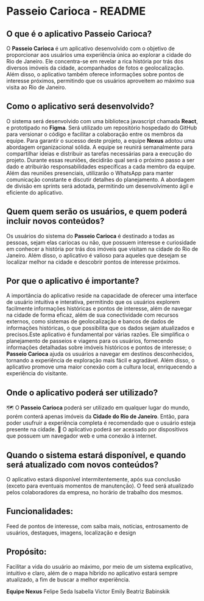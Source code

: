 # Passeio Carioca - README

## O que é o aplicativo Passeio Carioca?

O **Passeio Carioca** é um aplicativo desenvolvido com o objetivo de proporcionar aos usuários uma experiência única ao explorar a cidade do Rio de Janeiro. Ele concentra-se em revelar a rica história por trás dos diversos imóveis da cidade, acompanhados de fotos e geolocalização. Além disso, o aplicativo também oferece informações sobre pontos de interesse próximos, permitindo que os usuários aproveitem ao máximo sua visita ao Rio de Janeiro.

## **Como** o aplicativo será desenvolvido?

O sistema será desenvolvido com uma biblioteca javascript chamada **React**, e prototipado no **Figma**. Será utilizado um repositório hospedado do GitHub para versionar o código e facilitar a colaboração entre os membros da equipe. Para garantir o sucesso deste projeto, a equipe **Nexus** adotou uma abordagem organizacional sólida. A equipe se reunirá semanalmente para compartilhar ideias e distribuir as tarefas necessárias para a execução do projeto. Durante essas reuniões, decidirão qual será o próximo passo a ser dado e atribuirão responsabilidades específicas a cada membro da equipe. Além das reuniões presenciais, utilizarão o WhatsApp para manter comunicação constante e discutir detalhes do planejamento. A abordagem de divisão em sprints será adotada, permitindo um desenvolvimento ágil e eficiente do aplicativo.

## **Quem** quem serão os usuários, e quem poderá incluir novos conteúdos?

Os usuários do sistema do **Passeio Carioca** é destinado a todas as pessoas, sejam elas cariocas ou não, que possuem interesse e curiosidade em conhecer a história por trás dos imóveis que visitam na cidade do Rio de Janeiro. Além disso, o aplicativo é valioso para aqueles que desejam se localizar melhor na cidade e descobrir pontos de interesse próximos.

## **Por que** o aplicativo é importante?

A importância do aplicativo reside na capacidade de oferecer uma interface de usuário intuitiva e interativa, permitindo que os usuários explorem facilmente informações históricas e pontos de interesse, além de navegar na cidade de forma eficaz, além de sua conectividade com recursos externos, como sistemas de geolocalização e bancos de dados de informações históricas, o que possibilita que os dados sejam atualizados e precisos.Este aplicativo é fundamental por várias razões. Ele simplifica o planejamento de passeios e viagens para os usuários, fornecendo informações detalhadas sobre imóveis históricos e pontos de interesse; o **Passeio Carioca** ajuda os usuários a navegar em destinos desconhecidos, tornando a experiência de exploração mais fácil e agradável. Além disso, o aplicativo promove uma maior conexão com a cultura local, enriquecendo a experiência do visitante.

## **Onde** o aplicativo poderá ser utilizado?

🗺️ O **Passeio Carioca** poderá ser utilizado em qualquer lugar do mundo, porém conterá apenas imóveis da **Cidade do Rio de Janeiro**. Então, para poder usufruir a experiência completa é recomendado que o usuário esteja presente na cidade.
📱 O aplicativo poderá ser acessado por dispositivos que possuem um navegador web e uma conexão à internet.

## **Quando** o sistema estará disponível, e quando será atualizado com novos conteúdos? 

O aplicativo estará disponível intermitentemente, após sua conclusão (exceto para eventuais momentos de manutenção).
O feed será atualizado pelos colaboradores da empresa, no horário de trabalho dos mesmos.

## Funcionalidades:
Feed de pontos de interesse, com saiba mais, notícias, entrosamento de usuários, destaques, imagens, localização e design

##  Propósito:
Facilitar a vida do usuário ao máximo, por meio de um sistema explicativo, intuitivo e claro, além de o mapa híbrido no aplicativo estará sempre atualizado, a fim de buscar a melhor experiência.

**Equipe Nexus**
Felipe Seda 
Isabella 
Victor
Emily 
Beatriz Babinskik


